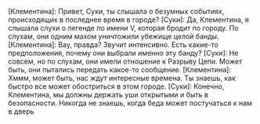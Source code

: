 [Клементина]: Привет, Суки, ты слышала о безумных событиях, происходящих в последнее время в городе?
[Суки]: Да, Клементина, я слышала слухи о легенде по имени V, которая бродит по городу. По слухам, они одним махом уничтожили убежище целой банды.
[Клементина]: Вау, правда? Звучит интенсивно. Есть какие-то предположения, почему они выбрали именно эту банду?
[Суки]: Не совсем, но по слухам, они имели отношение к Разрыву Цепи. Может быть, они пытались передать какое-то сообщение.
[Клементина]: Хммм, может быть, нас ждут интересные времена. Ты знаешь, как быстро все может обостриться в этом городе.
[Суки]: Конечно, Клементина, мы должны держать уши открытыми и быть в безопасности. Никогда не знаешь, когда беда может постучаться к нам в дверь
